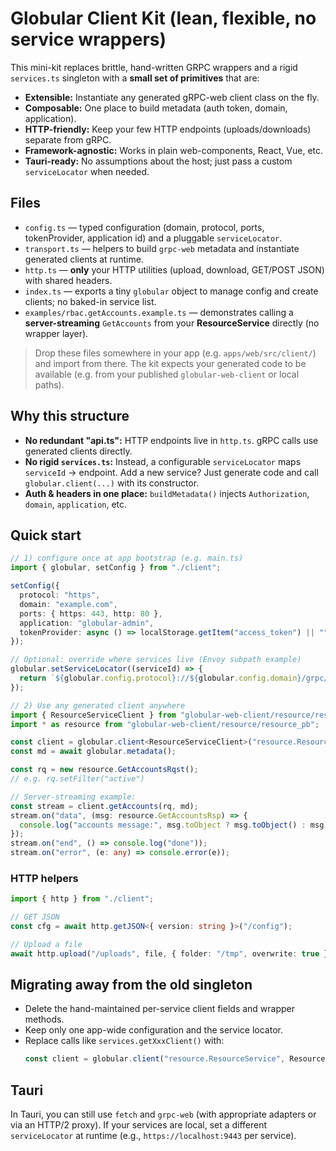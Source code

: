 
# Globular Client Kit (lean, flexible, no service wrappers)

This mini-kit replaces brittle, hand-written GRPC wrappers and a rigid `services.ts` singleton
with a **small set of primitives** that are:
- **Extensible:** Instantiate any generated gRPC-web client class on the fly.
- **Composable:** One place to build metadata (auth token, domain, application).
- **HTTP-friendly:** Keep your few HTTP endpoints (uploads/downloads) separate from gRPC.
- **Framework-agnostic:** Works in plain web-components, React, Vue, etc.
- **Tauri-ready:** No assumptions about the host; just pass a custom `serviceLocator` when needed.

## Files

- `config.ts` — typed configuration (domain, protocol, ports, tokenProvider, application id) and a pluggable `serviceLocator`.
- `transport.ts` — helpers to build `grpc-web` metadata and instantiate generated clients at runtime.
- `http.ts` — **only** your HTTP utilities (upload, download, GET/POST JSON) with shared headers.
- `index.ts` — exports a tiny `globular` object to manage config and create clients; no baked-in service list.
- `examples/rbac.getAccounts.example.ts` — demonstrates calling a **server-streaming** `GetAccounts` from your **ResourceService** directly (no wrapper layer).

> Drop these files somewhere in your app (e.g. `apps/web/src/client/`) and import from there.
> The kit expects your generated code to be available (e.g. from your published `globular-web-client` or local paths).

## Why this structure

- **No redundant "api.ts":** HTTP endpoints live in `http.ts`. gRPC calls use generated clients directly.
- **No rigid `services.ts`:** Instead, a configurable `serviceLocator` maps `serviceId` → endpoint.
  Add a new service? Just generate code and call `globular.client(...)` with its constructor.
- **Auth & headers in one place:** `buildMetadata()` injects `Authorization`, `domain`, `application`, etc.

## Quick start

```ts
// 1) configure once at app bootstrap (e.g. main.ts)
import { globular, setConfig } from "./client";

setConfig({
  protocol: "https",
  domain: "example.com",
  ports: { https: 443, http: 80 },
  application: "globular-admin",
  tokenProvider: async () => localStorage.getItem("access_token") || ""
});

// Optional: override where services live (Envoy subpath example)
globular.setServiceLocator((serviceId) => {
  return `${globular.config.protocol}://${globular.config.domain}/grpc/${serviceId}`;
});

// 2) Use any generated client anywhere
import { ResourceServiceClient } from "globular-web-client/resource/resource_grpc_web_pb";
import * as resource from "globular-web-client/resource/resource_pb";

const client = globular.client<ResourceServiceClient>("resource.ResourceService", ResourceServiceClient);
const md = await globular.metadata();

const rq = new resource.GetAccountsRqst();
// e.g. rq.setFilter("active")

// Server-streaming example:
const stream = client.getAccounts(rq, md);
stream.on("data", (msg: resource.GetAccountsRsp) => {
  console.log("accounts message:", msg.toObject ? msg.toObject() : msg);
});
stream.on("end", () => console.log("done"));
stream.on("error", (e: any) => console.error(e));
```

### HTTP helpers

```ts
import { http } from "./client";

// GET JSON
const cfg = await http.getJSON<{ version: string }>("/config");

// Upload a file
await http.upload("/uploads", file, { folder: "/tmp", overwrite: true });
```

## Migrating away from the old singleton

- Delete the hand-maintained per-service client fields and wrapper methods.
- Keep only one app-wide configuration and the service locator.
- Replace calls like `services.getXxxClient()` with:
  ```ts
  const client = globular.client("resource.ResourceService", ResourceServiceClient);
  ```

## Tauri

In Tauri, you can still use `fetch` and `grpc-web` (with appropriate adapters or via an HTTP/2 proxy).
If your services are local, set a different `serviceLocator` at runtime (e.g., `https://localhost:9443` per service).